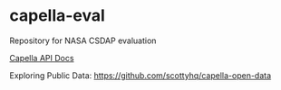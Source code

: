 # capella-eval
Repository for NASA CSDAP evaluation

[Capella API Docs](https://docs.capellaspace.com/) 

Exploring Public Data: https://github.com/scottyhq/capella-open-data